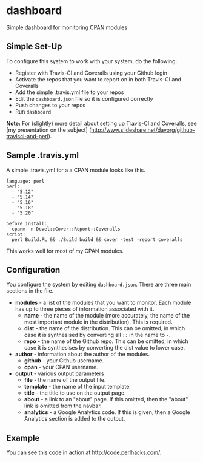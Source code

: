 # dashboard
Simple dashboard for monitoring CPAN modules

## Simple Set-Up

To configure this system to work with your system, do the following:

* Register with Travis-CI and Coveralls using your Github login
* Activate the repos that you want to report on in both Travis-CI and Coveralls
* Add the simple .travis.yml file to your repos
* Edit the `dashboard.json` file so it is configured correctly
* Push changes to your repos
* Run `dashboard`

**Note:** For (slightly) more detail about setting up Travis-CI and Coveralls, see [my presentation on the subject]
(http://www.slideshare.net/davorg/github-travisci-and-perl).

## Sample .travis.yml

A simple .travis.yml for a a CPAN module looks like this.

    language: perl
    perl:
      - "5.12"
      - "5.14"
      - "5.16"
      - "5.18"
      - "5.20"

    before_install:
      cpanm -n Devel::Cover::Report::Coveralls
    script:
      perl Build.PL && ./Build build && cover -test -report coveralls

This works well for most of my CPAN modules.

## Configuration

You configure the system by editing `dashboard.json`. There are three main sections in the file.

* **modules** - a list of the modules that you want to monitor. Each module has up to three pieces of information
associated with it.
  * **name** - the name of the module (more accurately, the name of the most important module in the distribution).
  This is required.
  * **dist** - the name of the distribution. This can be omitted, in which case it is synthesised by converting
  all `::` in the name to `-`.
  * **repo** - the name of the Github repo. This can be omitted, in which case it is synthesises by converting the
  dist value to lower case.
* **author** - information about the author of the modules.
  * **github** - your Github username.
  * **cpan** - your CPAN username.
* **output** - various output parameters
  * **file** - the name of the output file.
  * **template** - the name of the input template.
  * **title** - the title to use on the output page.
  * **about** - a link to an "about" page. If this omitted, then the "about" link is omitted from the navbar.
  * **analytics** - a Google Analytics code. If this is given, then a Google Analytics section is added to the output.

## Example

You can see this code in action at http://code.perlhacks.com/.
